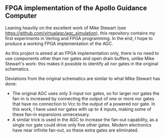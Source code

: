 FPGA implementation of the Apollo Guidance Computer
---------------------------------------------------

Leaning heaviliy on the excellent work of Mike Stewart (see https://github.com/virtualagc/agc_simulation), this
repository contains my first experiments in Verilog and FPGA programming. In the end, I hope to produce a 
working FPGA implementation of the AGC.

As this project is aimed at an FPGA implementation only, there is no need to use components other than
nor gates and open drain buffers, unlike Mike Stewart's work: this makes it possible to identify all nor gates
in the original schematics.

Deviations from the original schematics are similar to what Mike Stewart has done:
- The original AGC uses only 3-input nor gates, so for larger nor gates the fan-in is increased by connecting the
  output of one or more nor gates that have no connection to Vcc to the output of a powered nor gate. In this work,
  I have used nor gates with up to 4 inputs, making some of these fan-in expansions unnecessary.
- A similar trick is used in the AGC to increase the fan-out capability, as a single nor gate could drive only
  five other gates. Modern electronics have near infinite fan-out, so these extra gates are eliminated.
